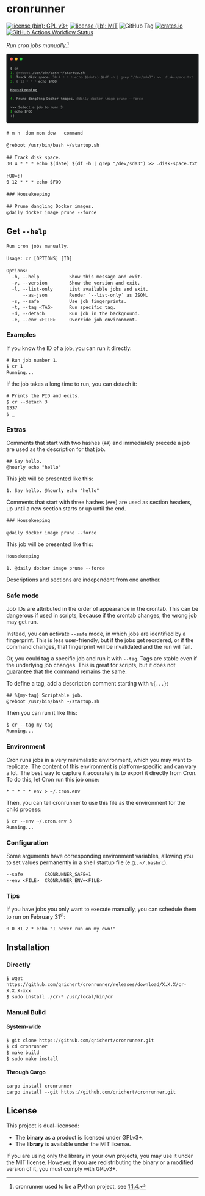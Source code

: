 # cronrunner

[![license (bin): GPL v3+](https://img.shields.io/badge/license-GPLv3+-blue)](https://www.gnu.org/licenses/gpl-3.0)
[![license (lib): MIT](https://img.shields.io/badge/license-MIT-blue)](https://opensource.org/license/mit)
![GitHub Tag](https://img.shields.io/github/v/tag/qrichert/cronrunner?sort=semver&filter=*.*.*&label=release)
[![crates.io](https://img.shields.io/crates/d/cronrunner?logo=rust&logoColor=white&color=orange)](https://crates.io/crates/cronrunner)
[![GitHub Actions Workflow Status](https://img.shields.io/github/actions/workflow/status/qrichert/cronrunner/run-tests.yml?label=tests)](https://github.com/qrichert/cronrunner/actions)

_Run cron jobs manually._[^1]

<p align="center">
  <img src="./cronrunner.png" alt="cronrunner">
</p>

```crontab
# m h  dom mon dow   command

@reboot /usr/bin/bash ~/startup.sh

## Track disk space.
30 4 * * * echo $(date) $(df -h | grep "/dev/sda3") >> .disk-space.txt

FOO=:)
0 12 * * * echo $FOO

### Housekeeping

## Prune dangling Docker images.
@daily docker image prune --force
```

## Get `--help`

```
Run cron jobs manually.

Usage: cr [OPTIONS] [ID]

Options:
  -h, --help           Show this message and exit.
  -v, --version        Show the version and exit.
  -l, --list-only      List available jobs and exit.
      --as-json        Render `--list-only` as JSON.
  -s, --safe           Use job fingerprints.
  -t, --tag <TAG>      Run specific tag.
  -d, --detach         Run job in the background.
  -e, --env <FILE>     Override job environment.
```

### Examples

If you know the ID of a job, you can run it directly:

```console
# Run job number 1.
$ cr 1
Running...
```

If the job takes a long time to run, you can detach it:

```console
# Prints the PID and exits.
$ cr --detach 3
1337
$ _
```

### Extras

Comments that start with two hashes (`##`) and immediately precede a job
are used as the description for that job.

```crontab
## Say hello.
@hourly echo "hello"
```

This job will be presented like this:

```
1. Say hello. @hourly echo "hello"
```

Comments that start with three hashes (`###`) are used as section
headers, up until a new section starts or up until the end.

```crontab
### Housekeeping

@daily docker image prune --force
```

This job will be presented like this:

```
Housekeeping

1. @daily docker image prune --force
```

Descriptions and sections are independent from one another.

### Safe mode

Job IDs are attributed in the order of appearance in the crontab. This
can be dangerous if used in scripts, because if the crontab changes, the
wrong job may get run.

Instead, you can activate `--safe` mode, in which jobs are identified by
a fingerprint. This is less user-friendly, but if the jobs get
reordered, or if the command changes, that fingerprint will be
invalidated and the run will fail.

Or, you could tag a specific job and run it with `--tag`. Tags are
stable even if the underlying job changes. This is great for scripts,
but it does not guarantee that the command remains the same.

To define a tag, add a description comment starting with `%{...}`:

```crontab
## %{my-tag} Scriptable job.
@reboot /usr/bin/bash ~/startup.sh
```

Then you can run it like this:

```console
$ cr --tag my-tag
Running...
```

### Environment

Cron runs jobs in a very minimalistic environment, which you may want to
replicate. The content of this environment is platform-specific and can
vary a lot. The best way to capture it accurately is to export it
directly from Cron. To do this, let Cron run this job once:

```crontab
* * * * * env > ~/.cron.env
```

Then, you can tell cronrunner to use this file as the environment for
the child process:

```console
$ cr --env ~/.cron.env 3
Running...
```

### Configuration

Some arguments have corresponding environment variables, allowing you to
set values permanently in a shell startup file (e.g., `~/.bashrc`).

```
--safe        CRONRUNNER_SAFE=1
--env <FILE>  CRONRUNNER_ENV=<FILE>
```

### Tips

If you have jobs you only want to execute manually, you can schedule
them to run on February 31<sup>st</sup>:

```crontab
0 0 31 2 * echo "I never run on my own!"
```

## Installation

### Directly

```console
$ wget https://github.com/qrichert/cronrunner/releases/download/X.X.X/cr-X.X.X-xxx
$ sudo install ./cr-* /usr/local/bin/cr
```

### Manual Build

#### System-wide

```console
$ git clone https://github.com/qrichert/cronrunner.git
$ cd cronrunner
$ make build
$ sudo make install
```

#### Through Cargo

```shell
cargo install cronrunner
cargo install --git https://github.com/qrichert/cronrunner.git
```

## License

This project is dual-licensed:

- The **binary** as a product is licensed under GPLv3+.
- The **library** is available under the MIT license.

If you are using only the library in your own projects, you may use it
under the MIT license. However, if you are redistributing the binary or
a modified version of it, you must comply with GPLv3+.

[^1]:
    cronrunner used to be a Python project, see
    [1.1.4](https://github.com/qrichert/cronrunner/tree/1.1.4).
